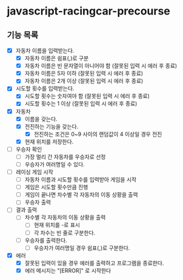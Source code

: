 # javascript-racingcar-precourse

## 기능 목록

- [x] 자동차 이름을 입력받는다.
  - [x] 자동차 이름은 쉼표(,)로 구분
  - [x] 자동차 이름은 빈 문자열이 아니어야 함 (잘못된 입력 시 에러 후 종료)
  - [x] 자동차 이름은 5자 이하 (잘못된 입력 시 에러 후 종료)
  - [x] 자동차 이름은 2개 이상 (잘못된 입력 시 에러 후 종료)
- [x] 시도할 횟수를 입력받는다.
  - [x] 시도할 횟수는 숫자여야 함 (잘못된 입력 시 에러 후 종료)
  - [x] 시도할 횟수는 1 이상 (잘못된 입력 시 에러 후 종료)
- [x] 자동차
  - [x] 이름을 갖는다.
  - [x] 전진하는 기능을 갖는다.
    - [x] 전진하는 조건은 0~9 사이의 랜덤값이 4 이상일 경우 전진
  - [x] 현재 위치를 저장한다.
- [ ] 우승자 확인
  - [ ] 가장 멀리 간 자동차를 우승자로 선정
  - [ ] 우승자가 여러명일 수 있다.
- [ ] 레이싱 게임 시작
  - [ ] 자동차 이름과 시도할 횟수를 입력받아 게임을 시작
  - [ ] 게임은 시도할 횟수만큼 진행
  - [ ] 게임이 끝나면 차수별 각 자동차의 이동 상황을 출력
  - [ ] 우승자 출력
- [ ] 결과 출력
  - [ ] 차수별 각 자동차의 이동 상황을 출력
    - [ ] 현재 위치를 -로 표시
    - [ ] 각 차수는 빈 줄로 구분한다.
  - [ ] 우승자를 출력한다.
    - [ ] 우승자가 여러명일 경우 쉼표(,)로 구분한다.
- [x] 에러
  - [x] 잘못된 입력이 있을 경우 에러를 출력하고 프로그램을 종료한다.
  - [x] 에러 메시지는 "[ERROR]" 로 시작한다
